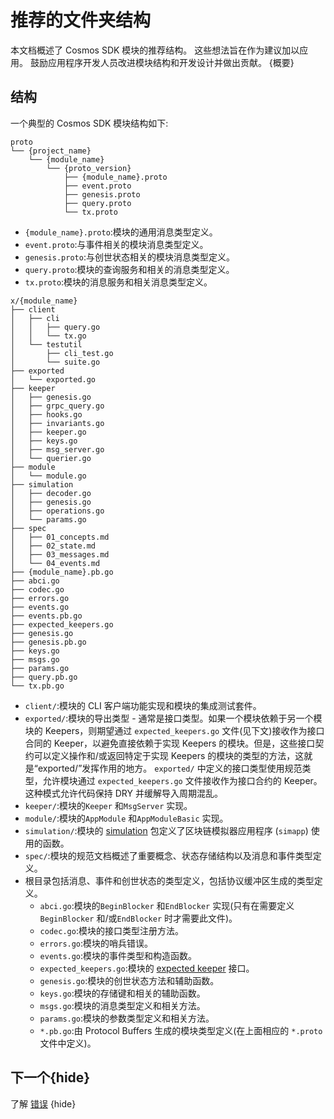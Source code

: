 # 推荐的文件夹结构

本文档概述了 Cosmos SDK 模块的推荐结构。 这些想法旨在作为建议加以应用。 鼓励应用程序开发人员改进模块结构和开发设计并做出贡献。 {概要}

## 结构

一个典型的 Cosmos SDK 模块结构如下: 

```shell
proto
└── {project_name}
    └── {module_name}
        └── {proto_version}
            ├── {module_name}.proto
            ├── event.proto
            ├── genesis.proto
            ├── query.proto
            └── tx.proto
```

- `{module_name}.proto`:模块的通用消息类型定义。
- `event.proto`:与事件相关的模块消息类型定义。
- `genesis.proto`:与创世状态相关的模块消息类型定义。
- `query.proto`:模块的查询服务和相关的消息类型定义。
- `tx.proto`:模块的消息服务和相关消息类型定义。 

```shell
x/{module_name}
├── client
│   ├── cli
│   │   ├── query.go
│   │   └── tx.go
│   └── testutil
│       ├── cli_test.go
│       └── suite.go
├── exported
│   └── exported.go
├── keeper
│   ├── genesis.go
│   ├── grpc_query.go
│   ├── hooks.go
│   ├── invariants.go
│   ├── keeper.go
│   ├── keys.go
│   ├── msg_server.go
│   └── querier.go
├── module
│   └── module.go
├── simulation
│   ├── decoder.go
│   ├── genesis.go
│   ├── operations.go
│   └── params.go
├── spec
│   ├── 01_concepts.md
│   ├── 02_state.md
│   ├── 03_messages.md
│   └── 04_events.md
├── {module_name}.pb.go
├── abci.go
├── codec.go
├── errors.go
├── events.go
├── events.pb.go
├── expected_keepers.go
├── genesis.go
├── genesis.pb.go
├── keys.go
├── msgs.go
├── params.go
├── query.pb.go
└── tx.pb.go
```

- `client/`:模块的 CLI 客户端功能实现和模块的集成测试套件。
- `exported/`:模块的导出类型 - 通常是接口类型。如果一个模块依赖于另一个模块的 Keepers，则期望通过 `expected_keepers.go` 文件(见下文)接收作为接口合同的 Keeper，以避免直接依赖于实现 Keepers 的模块。但是，这些接口契约可以定义操作和/或返回特定于实现 Keepers 的模块的类型的方法，这就是“exported/”发挥作用的地方。 `exported/` 中定义的接口类型使用规范类型，允许模块通过 `expected_keepers.go` 文件接收作为接口合约的 Keeper。这种模式允许代码保持 DRY 并缓解导入周期混乱。
- `keeper/`:模块的`Keeper` 和`MsgServer` 实现。
- `module/`:模块的`AppModule` 和`AppModuleBasic` 实现。
- `simulation/`:模块的 [simulation](./simulator.html) 包定义了区块链模拟器应用程序 (`simapp`) 使用的函数。
- `spec/`:模块的规范文档概述了重要概念、状态存储结构以及消息和事件类型定义。
- 根目录包括消息、事件和创世状态的类型定义，包括协议缓冲区生成的类型定义。
    - `abci.go`:模块的`BeginBlocker` 和`EndBlocker` 实现(只有在需要定义`BeginBlocker` 和/或`EndBlocker` 时才需要此文件)。
    - `codec.go`:模块的接口类型注册方法。
    - `errors.go`:模块的哨兵错误。
    - `events.go`:模块的事件类型和构造函数。
    - `expected_keepers.go`:模块的 [expected keeper](./keeper.html#type-definition) 接口。
    - `genesis.go`:模块的创世状态方法和辅助函数。
    - `keys.go`:模块的存储键和相关的辅助函数。
    - `msgs.go`:模块的消息类型定义和相关方法。
    - `params.go`:模块的参数类型定义和相关方法。
    - `*.pb.go`:由 Protocol Buffers 生成的模块类型定义(在上面相应的 `*.proto` 文件中定义)。

## 下一个{hide}

了解 [错误](./errors.md) {hide} 